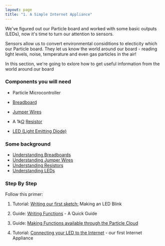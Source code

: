 ```yaml
---
layout: page
title: "1. A Simple Internet Appliance"
---
```


We've figured out our Particle board and worked with some basic outputs (LEDs), now it's time to turn our attention to sensors. 

Sensors allow us to convert environmental considitions to electicity which our Particle board. They let us know the world around our board - reading light levels, noise, temperature and even gas particles in the air! 

In this section, we're going to exlore how to get useful information from the world around our board 

### Components you will need

* Particle Microcontroller 

* [Breadboard]({{site.baseurl}}/breadboards)

* [Jumper Wires]({{site.baseurl}}/1-a-simple-internet-appliance/jumpers)

* A 1k[Ω](http://en.wikipedia.org/wiki/Omega) [Resistor]({{site.baseurl}}/1-a-simple-internet-appliance/resistors)

* [LED (Light Emitting Diode)]({{site.baseurl}}/1-a-simple-internet-appliance/leds)

### Some background

* [Understanding Breadboards]({{site.baseurl}}/1-a-simple-internet-appliance/breadboards)
* [Understanding Jumper Wires]({{site.baseurl}}/1-a-simple-internet-appliance/jumpers)
* [Understanding Resistors]({{site.baseurl}}/1-a-simple-internet-appliance/resistors)
* [Understanding LEDs]({{site.baseurl}}/1-a-simple-internet-appliance/leds)


### Step By Step

Follow this primer: 

1. Tutorial: [Writing our first sketch:]({{site.baseurl}}/1-a-simple-internet-appliance/first-sketch) Making an LED Blink

1. Guide: [Writing Functions]({{site.baseurl}}/1-a-simple-internet-appliance/writing-functions) - A Quick Guide 

1. Guide: [Making Functions available through the Particle Cloud]({{site.baseurl}}/1-a-simple-internet-appliance/making-functions-available)

1. Tutorial: [Connecting your LED to the Internet]({{site.baseurl}}/1-a-simple-internet-appliance/iot-led) - our first Internet Appliance 